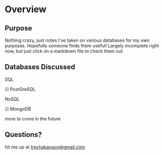 # Overview

## Purpose

Nothing crazy, just notes I've taken on various databases for my own purposes. Hopefully someone finds them useful! Largely incomplete right now, but just click on a markdown file to check them out

## Databases Discussed

SQL

☑ PostGreSQL

NoSQL

☑ MongoDB

more to come in the future

## Questions?

hit me up at treyhakanson@gmail.com